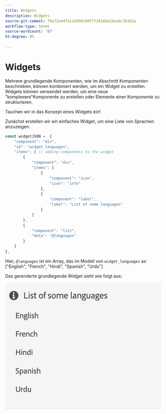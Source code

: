 ```yaml
---
title: Widgets
description: Widgets
source-git-commit: f9a72e44fe1a3d90180ff728189a24ea9c7b1b1a
workflow-type: tm+mt
source-wordcount: '87'
ht-degree: 0%

---
```



# Widgets

Mehrere grundlegende Komponenten, wie im Abschnitt Komponenten beschrieben, können kombiniert werden, um ein Widget zu erstellen.
Widgets können verwendet werden, um eine neue &quot;komplexere&quot;Komponente zu erstellen oder Elemente einer Komponente zu strukturieren.

Tauchen wir in das Konzept eines Widgets ein!

Zunächst erstellen wir ein einfaches Widget, um eine Liste von Sprachen anzuzeigen.

```js title="basicWidget.js"
const widgetJSON =  {
    "component": "div", 
    "id": "widget_languages", 
    "items": [ // adding components to the widget
        {
            "component": "div",
            "items": [
                {
                    "component": "icon",
                    "icon": "info"
                },
                {
                    "component": "label",
                    "label": "List of some languages"
                }
            ]
        },
        {
            "component": "list",
            "data": "@languages"
        }
    ]
},
```

Hier, `@languages` ist ein Array, das im Modell von `widget_languages` as: [&quot;English&quot;, &quot;French&quot;, &quot;Hindi&quot;, &quot;Spanish&quot;, &quot;Urdu&quot;]

Das gerenderte grundlegende Widget sieht wie folgt aus:

![basic_widget](imgs/basic_widget.png "Grundlegendes Widget")
